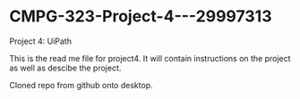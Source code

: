# CMPG-323-Project-4---29997313
Project 4: UiPath

This is the read me file for project4.
It will contain instructions on the project as well as descibe the project.

Cloned repo from github onto desktop.
